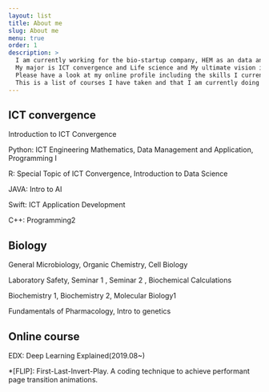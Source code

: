 ```yaml
---
layout: list
title: About me
slug: About me
menu: true
order: 1
description: >
  I am currently working for the bio-startup company, HEM as an data analyst(2020.~).
  My major is ICT convergence and Life science and My ultimate vision is to combine those two fields, ICT and Life science, to create a positive impact on the world such as smart healthcare or AI-related bio industry.
  Please have a look at my online profile including the skills I currently have and the projects I have worked on.
  This is a list of courses I have taken and that I am currently doing
---
```


## ICT convergence
Introduction to ICT Convergence

Python: ICT Engineering Mathematics, Data Management and Application, Programming I

R: Special Topic of ICT Convergence, Introduction to Data Science

JAVA: Intro to AI

Swift: ICT Application Development

C++: Programming2


## Biology

General Microbiology, Organic Chemistry, Cell Biology

Laboratory Safety, Seminar 1 , Seminar 2 , Biochemical Calculations

Biochemistry 1, Biochemistry 2, Molecular Biology1

Fundamentals of Pharmacology, Intro to genetics

## Online course
EDX: Deep Learning Explained(2019.08~)


*[FLIP]: First-Last-Invert-Play. A coding technique to achieve performant page transition animations.

